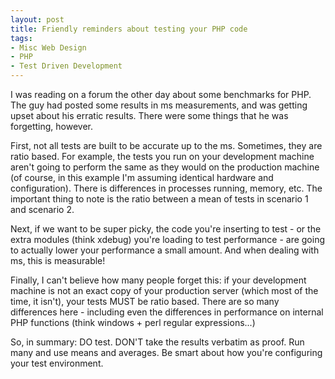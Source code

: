 ```yaml
---
layout: post
title: Friendly reminders about testing your PHP code
tags:
- Misc Web Design
- PHP
- Test Driven Development
---
```

I was reading on a forum the other day about some benchmarks for PHP.  The guy had posted some results in ms measurements, and was getting upset about his erratic results.  There were some things that he was forgetting, however.

First, not all tests are built to be accurate up to the ms.  Sometimes, they are ratio based.  For example, the tests you run on your development machine aren't going to perform the same as they would on the production machine (of course, in this example I'm assuming identical hardware and configuration).  There is differences in processes running, memory, etc.  The important thing to note is the ratio between a mean of tests in scenario 1 and scenario 2.

Next, if we want to be super picky, the code you're inserting to test - or the extra modules (think xdebug) you're loading to test performance - are going to actually lower your performance a small amount.  And when dealing with ms, this is measurable!

Finally, I can't believe how many people forget this: if your development machine is not an exact copy of your production server (which most of the time, it isn't), your tests MUST be ratio based.  There are so many differences here - including even the differences in performance on internal PHP functions (think windows + perl regular expressions...)

So, in summary: DO test.  DON'T take the results verbatim as proof.  Run many and use means and averages.  Be smart about how you're configuring your test environment.
